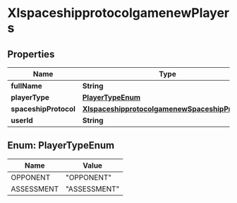 
# XlspaceshipprotocolgamenewPlayers

## Properties
Name | Type | Description | Notes
------------ | ------------- | ------------- | -------------
**fullName** | **String** |  |  [optional]
**playerType** | [**PlayerTypeEnum**](#PlayerTypeEnum) |  |  [optional]
**spaceshipProtocol** | [**XlspaceshipprotocolgamenewSpaceshipProtocol**](XlspaceshipprotocolgamenewSpaceshipProtocol.md) |  |  [optional]
**userId** | **String** |  |  [optional]


<a name="PlayerTypeEnum"></a>
## Enum: PlayerTypeEnum
Name | Value
---- | -----
OPPONENT | &quot;OPPONENT&quot;
ASSESSMENT | &quot;ASSESSMENT&quot;



